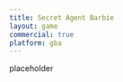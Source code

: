 ```yaml
---
title: Secret Agent Barbie           
layout: game
commercial: true
platform: gba
---
```


placeholder

